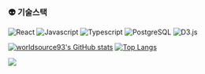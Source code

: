 ### 👽 기술스택

![React](https://img.shields.io/badge/-React-61DAFB?logo=react&logoColor=white&style=flat)
![Javascript](https://img.shields.io/badge/Javascript-FFE400?logo=javascript&logoColor=white&style=flat)
![Typescript](https://img.shields.io/badge/Typescript-0054FF?logo=typescript&logoColor=white&style=flat)
![PostgreSQL](https://img.shields.io/badge/PostgreSQL-0066ff?logo=postgresql&logoColor=white&style=flat)
![D3.js](https://img.shields.io/badge/d3.js-ef7234?logo=d3&logoColor=white&style=flat)


[![worldsource93's GitHub stats](https://github-readme-stats.vercel.app/api?username=worldsource93&theme=white&line_height=24&hide_rank=true&layout=compact)](https://github.com/worldsource93/worldsource93)
[![Top Langs](https://github-readme-stats.vercel.app/api/top-langs/?username=worldsource93&layout=compact&langs_count=8&theme=white)](https://github.com/worldsource93?tab=repositories)

<a href="https://github.com/devxb/gitanimals">
<img src="https://render.gitanimals.org/farms/worldsource93" />
</a>

